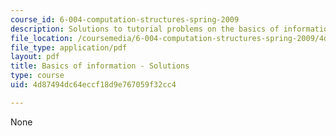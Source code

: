 ```yaml
---
course_id: 6-004-computation-structures-spring-2009
description: Solutions to tutorial problems on the basics of information.
file_location: /coursemedia/6-004-computation-structures-spring-2009/4d87494dc64eccf18d9e767059f32cc4_MIT6_004s09_tutor01_sol.pdf
file_type: application/pdf
layout: pdf
title: Basics of information - Solutions
type: course
uid: 4d87494dc64eccf18d9e767059f32cc4

---
```

None